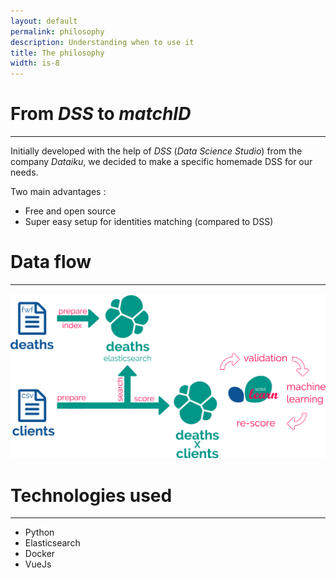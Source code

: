 ```yaml
---
layout: default
permalink: philosophy
description: Understanding when to use it
title: The philosophy
width: is-8
---
```


# From *DSS* to *matchID*
----

Initially developed with the help of *DSS* (*Data Science Studio*) from the company *Dataiku*, we decided to make a specific homemade DSS for our needs.

Two main advantages :
  * Free and open source
  * Super easy setup for identities matching (compared to DSS)

# Data flow
----
![Flow logic inside matchID](/assets/images/workflow.png)

# Technologies used
----

  * Python
  * Elasticsearch
  * Docker
  * VueJs
